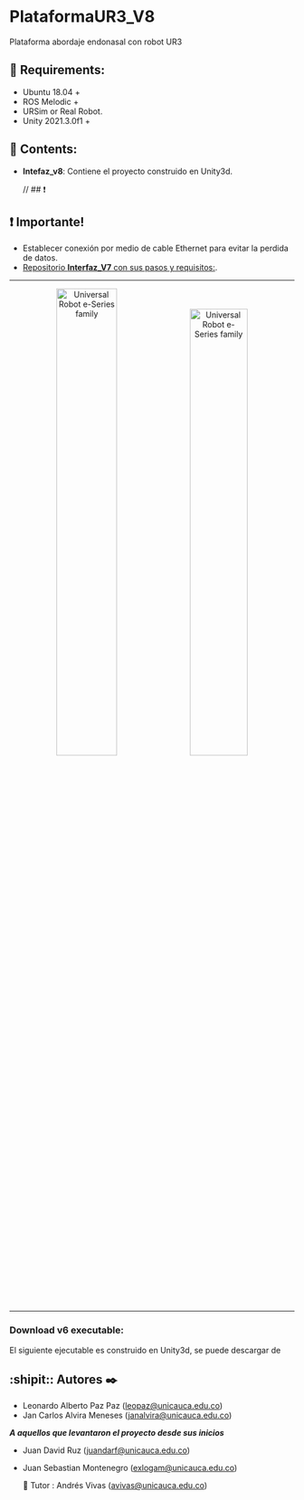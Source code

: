 # PlataformaUR3_V8
Plataforma abordaje endonasal con robot UR3

 ## :stop_sign: Requirements: 
  - Ubuntu 18.04 +
  - ROS Melodic +
  - URSim or Real Robot.
  - Unity 2021.3.0f1 +

## :scroll: Contents: 
  - **Intefaz_v8**:    Contiene el proyecto construido en Unity3d.
 

    // ## :exclamation:
 ## :exclamation: Importante!
 - Establecer conexión por medio de cable Ethernet para evitar la perdida de datos.
 - [Repositorio **Interfaz_V7** con sus pasos y requisitos:](https://github.com/sebastian775/UR3Project).
  --------------------------


 <div>
   <p align="center">
<img  src="https://github.com/alvira13/PlataformaUR3_V8/blob/main/Resources/Vista_orig.png" alt="Universal Robot e-Series family" style="width: 46%;"/>

<img  src="https://github.com/alvira13/PlataformaUR3_V8/blob/main/Resources/origejecutable.png" alt="Universal Robot e-Series family" style="width: 45%;"/>
</div>

    
 --------------------------

 ### Download v6 executable:
El siguiente ejecutable es construido en Unity3d, se puede descargar de

## :shipit:: Autores ✒️
- Leonardo Alberto Paz Paz   (leopaz@unicauca.edu.co)
- Jan Carlos Alvira Meneses  (janalvira@unicauca.edu.co)

***A aquellos que levantaron el proyecto desde sus inicios***

- Juan David Ruz            (juandarf@unicauca.edu.co)
- Juan Sebastian Montenegro (exlogam@unicauca.edu.co)

  🚀 
  Tutor : Andrés Vivas      (avivas@unicauca.edu.co)
